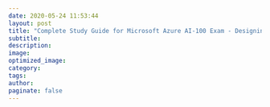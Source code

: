 ```yaml
---
date: 2020-05-24 11:53:44
layout: post
title: "Complete Study Guide for Microsoft Azure AI-100 Exam - Designing and Implementing an Azure AI Solution"
subtitle:
description:
image:
optimized_image:
category:
tags:
author:
paginate: false
---
```

